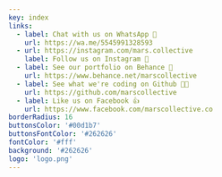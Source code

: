 ```yaml
---
key: index
links:
  - label: Chat with us on WhatsApp 💬
    url: https://wa.me/5545991328593
  - url: https://instagram.com/mars.collective
    label: Follow us on Instagram 📸
  - label: See our portfolio on Behance 🎨
    url: https://www.behance.net/marscollective
  - label: See what we're coding on Github 🧑‍💻
    url: https://github.com/marscollective
  - label: Like us on Facebook 👍
    url: https://www.facebook.com/marscollective.co
borderRadius: 16
buttonsColor: '#00d1b7'
buttonsFontColor: '#262626'
fontColor: '#fff'
background: '#262626'
logo: 'logo.png'
---
```

